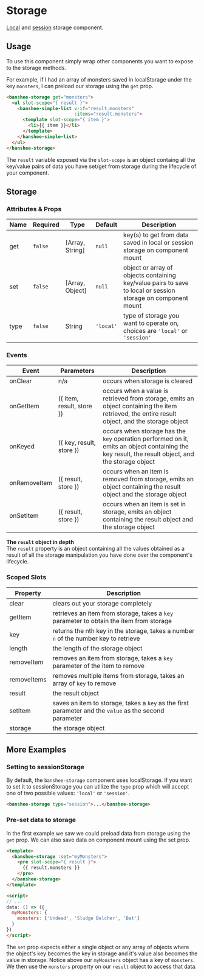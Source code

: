 # Storage

[Local](https://developer.mozilla.org/en-US/docs/Web/API/Window/localStorage) and [session](https://developer.mozilla.org/en-US/docs/Web/API/Window/sessionStorage) storage component.

## Usage

To use this component simply wrap other components you want to expose to the storage methods.

For example, if I had an array of monsters saved in localStorage under the key `monsters`, I can preload our storage using the `get` prop.

```html
<banshee-storage get="monsters">
  <ul slot-scope="{ result }">
    <banshee-simple-list v-if="result.monsters"
                         :items="result.monsters">
      <template slot-scope="{ item }">
        <li>{{ item }}</li>
      </template>
    </banshee-simple-list>
  </ul>
</banshee-storage>
```

The `result` variable exposed via the `slot-scope` is an object containg all the key/value pairs of data you have set/get from storage during the lifecycle of your component.

## Storage

### Attributes & Props

| Name | Required | Type | Default | Description |
| ---  | ---      | ---  | ---     | ---         |
| get  | `false`  | [Array, String] | `null` | key(s) to get from data saved in local or session storage on component mount |
| set  | `false`  | [Array, Object] | `null` | object or array of objects containing key/value pairs to save to local or session storage on component mount |
| type | `false`  | String | `'local'` | type of storage you want to operate on, choices are `'local'` or `'session'` |

### Events

| Event | Parameters | Description |
| ---   | ---        | ---         |
| onClear | n/a | occurs when storage is cleared |
| onGetItem | ({ item, result, store }) | occurs when a value is retrieved from storage, emits an object containing the item retrieved, the entire result object, and the storage object |
| onKeyed   | ({ key, result, store })  | occurs when storage has the `key` operation performed on it, emits an object containing the key result, the result object, and the storage object |
| onRemoveItem | ({ result, store }) | occurs when an item is removed from storage, emits an object containing the result object and the storage object |
| onSetItem | ({ result, store }) | occurs when an item is set in storage, emits an object containing the result object and the storage object |

**The `result` object in depth**    
The `result` property is an object containing all the values obtained as a result of all the storage manipulation you have done over the component's lifecycle.

### Scoped Slots

| Property | Description |
| ---      | ---         |
| clear    | clears out your storage completely |
| getItem  | retrieves an item from storage, takes a `key` parameter to obtain the item from storage |
| key      | returns the nth key in the storage, takes a number `n` of the number key to retrieve |
| length   | the length of the storage object |
| removeItem | removes an item from storage, takes a `key` parameter of the item to remove |
| removeItems | removes multiple items from storage, takes an array of `key` to remove |
| result   | the result object |
| setItem  | saves an item to storage, takes a `key` as the first parameter and the `value` as the second parameter |
| storage  | the storage object |

## More Examples

### Setting to sessionStorage

By default, the `banshee-storage` component uses localStorage.  If you want to set it to sessionStorage you can utilize the `type` prop which will accept one of two possible values: `'local'` or `'session'`.

```html
<banshee-storage type="session">...</banshee-storage>
```

### Pre-set data to storage

In the first example we saw we could preload data from storage using the `get` prop.  We can also save data on component mount using the set prop.

```html
<template>
  <banshee-storage :set="myMonsters">
    <pre slot-scope="{ result }">
      {{ result.monsters }}
    </pre>
  </banshee-storage>
</template>

<script>
// ...
data: () => ({
  myMonsters: {
    monsters: ['Undead', 'Sludge Belcher', 'Bat']
  }
})
</script>
```

The `set` prop expects either a single object or any array of objects where the object's key becomes the key in storage and it's value also becomes the value in storage.  Notice above our `myMonsters` object has a key of `monsters`.  We then use the `monsters` property on our `result` object to access that data.